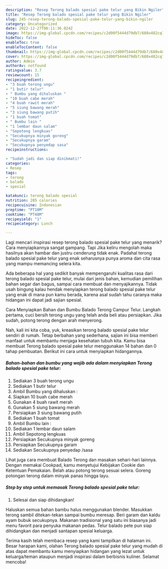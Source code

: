 ```yaml
---
description: "Resep Terong balado spesial pake telur yang Bikin Ngiler"
title: "Resep Terong balado spesial pake telur yang Bikin Ngiler"
slug: 245-resep-terong-balado-spesial-pake-telur-yang-bikin-ngiler
category: Uncategorized
date: 2022-12-27T06:11:36.024Z
image: https://img-global.cpcdn.com/recipes/c2d00f5444d79db7/680x482cq70/terong-balado-spesial-pake-telur-foto-resep-utama.jpg
hideToc: false
enableToc: true
enableTocContent: false
thumbnail: https://img-global.cpcdn.com/recipes/c2d00f5444d79db7/680x482cq70/terong-balado-spesial-pake-telur-foto-resep-utama.jpg
cover: https://img-global.cpcdn.com/recipes/c2d00f5444d79db7/680x482cq70/terong-balado-spesial-pake-telur-foto-resep-utama.jpg
author: Admin
authorAv: notfound
ratingvalue: 3.7
reviewcount: 15
recipeingredient:
- "3 buah terong ungu"
- "1 butir telur"
- " Bumbu yang dihaluskan "
- "10 buah cabe merah"
- "4 buah rawit merah"
- "5 siung bawang merah"
- "3 siung bawang putih"
- "1 buah tomat"
- " Bumbu lain "
- "1 lembar daun salam"
- "Sepotong lengkuas"
- "Secukupnya minyak goreng"
- "Secukupnya garam"
- "Secukupnya penyedap sasa"
recipeinstructions:

- "Sudah jadi dan siap dinikmati!"
categories:
- Resep
tags:
- terong
- balado
- spesial

katakunci: terong balado spesial 
nutrition: 205 calories
recipecuisine: Indonesian
preptime: "PT10M"
cooktime: "PT48M"
recipeyield: "1"
recipecategory: Lunch

---
```



Lagi mencari inspirasi resep terong balado spesial pake telur yang menarik? Cara menyiapkannya sangat gampang. Tapi Jika keliru mengolah maka hasilnya akan hambar dan justru cenderung tidak enak. Padahal terong balado spesial pake telur yang enak seharusnya punya aroma dan cita rasa yang mampu memancing selera kita.


Ada beberapa hal yang sedikit banyak mempengaruhi kualitas rasa dari terong balado spesial pake telur, mulai dari jenis bahan, kemudian pemilihan bahan segar dan bagus, sampai cara membuat dan menyajikannya. Tidak usah bingung kalau hendak menyiapkan terong balado spesial pake telur yang enak di mana pun kamu berada, karena asal sudah tahu caranya maka hidangan ini dapat jadi sajian spesial.

Cara Menyiapkan Bahan dan Bumbu Balado Terong Campur Telur. Langkah pertama, cuci bersih terong ungu yang telah anda beli atau persiapkan. Jika sudah, potong terong dengan arah menyerong.


Nah, kali ini kita coba, yuk, kreasikan terong balado spesial pake telur sendiri di rumah. Tetap berbahan yang sederhana, sajian ini bisa memberi manfaat untuk membantu menjaga kesehatan tubuh kita. Kamu bisa membuat Terong balado spesial pake telur menggunakan 14 bahan dan 0 tahap pembuatan. Berikut ini cara untuk menyiapkan hidangannya.

<!--inarticleads1-->

##### Bahan-bahan dan bumbu yang wajib ada dalam menyiapkan Terong balado spesial pake telur:

1. Sediakan 3 buah terong ungu
1. Sediakan 1 butir telur
1. Ambil  Bumbu yang dihaluskan :
1. Siapkan 10 buah cabe merah
1. Gunakan 4 buah rawit merah
1. Gunakan 5 siung bawang merah
1. Persiapkan 3 siung bawang putih
1. Sediakan 1 buah tomat
1. Ambil  Bumbu lain :
1. Sediakan 1 lembar daun salam
1. Ambil Sepotong lengkuas
1. Persiapkan Secukupnya minyak goreng
1. Persiapkan Secukupnya garam
1. Sediakan Secukupnya penyedap /sasa


Lihat juga cara membuat Balado Terong dan masakan sehari-hari lainnya. Dengan memakai Cookpad, kamu menyetujui Kebijakan Cookie dan Ketentuan Pemakaian. Belah atau potong terong sesuai selera. Goreng potongan terong dalam minyak panas hingga layu. 

<!--inarticleads2-->

##### Step by step untuk memasak Terong balado spesial pake telur:


1. Selesai dan siap dihidangkan!

Haluskan semua bahan bambu halus menggunakan blender. Masukkan terong sambil ditekan-tekan sampai bumbu meresap. Beri garam dan kaldu ayam bubuk secukupnya. Makanan tradisional yang satu ini biasanya jadi menu favorit para penyuka makanan pedas. Telur balado pete pun siap dihidangkan dan menjadi santapan spesial keluarga. 

Terima kasih telah membaca resep yang kami tampilkan di halaman ini. Besar harapan kami, olahan Terong balado spesial pake telur yang mudah di atas dapat membantu kamu menyiapkan hidangan yang lezat untuk keluarga/teman ataupun menjadi inspirasi dalam berbisnis kuliner. Selamat mencoba!
